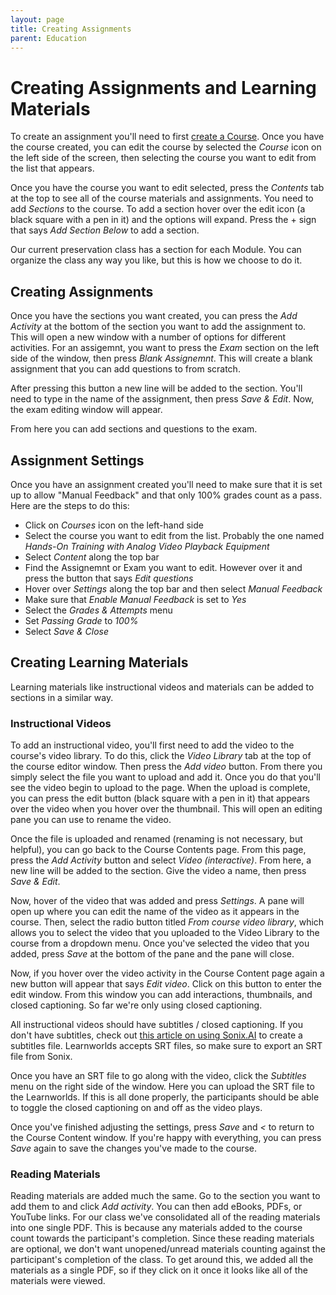 ```yaml
---
layout: page
title: Creating Assignments
parent: Education
---
```


# Creating Assignments and Learning Materials

To create an assignment you'll need to first [create a Course](https://bavc.github.io/bavc-resources/docs/Education/createcourse.html). Once you have the course created, you can edit the course by selected the _Course_ icon on the left side of the screen, then selecting the course you want to edit from the list that appears.

Once you have the course you want to edit selected, press the _Contents_ tab at the top to see all of the course materials and assignments. You need to add _Sections_ to the course. To add a section hover over the edit icon (a black square with a pen in it) and the options will expand. Press the + sign that says _Add Section Below_ to add a section.

Our current preservation class has a section for each Module. You can organize the class any way you like, but this is how we choose to do it.

## Creating Assignments

Once you have the sections you want created, you can press the _Add Activity_ at the bottom of the section you want to add the assignment to. This will open a new window with a number of options for different activities. For an assigemnt, you want to press the _Exam_ section on the left side of the window, then press _Blank Assignemnt_. This will create a blank assignment that you can add questions to from scratch.

After pressing this button a new line will be added to the section. You'll need to type in the name of the assignment, then press _Save & Edit_. Now, the exam editing window will appear.

From here you can add sections and questions to the exam.

## Assignment Settings

Once you have an assignment created you'll need to make sure that it is set up to allow "Manual Feedback" and that only 100% grades count as a pass. Here are the steps to do this:

* Click on _Courses_ icon on the left-hand side
* Select the course you want to edit from the list. Probably the one named _Hands-On Training with Analog Video Playback Equipment_
* Select _Content_ along the top bar
* Find the Assignemnt or Exam you want to edit. However over it and press the button that says _Edit questions_
* Hover over _Settings_ along the top bar and then select _Manual Feedback_
* Make sure that _Enable Manual Feedback_ is set to _Yes_
* Select the _Grades & Attempts_ menu
* Set _Passing Grade_ to _100%_
* Select _Save & Close_

## Creating Learning Materials

Learning materials like instructional videos and materials can be added to sections in a similar way.

### Instructional Videos

To add an instructional video, you'll first need to add the video to the course's video library. To do this, click the _Video Library_ tab at the top of the course editor window. Then press the _Add video_ button. From there you simply select the file you want to upload and add it. Once you do that you'll see the video begin to upload to the page. When the upload is complete, you can press the edit button (black square with a pen in it) that appears over the video when you hover over the thumbnail. This will open an editing pane you can use to rename the video.

Once the file is uploaded and renamed (renaming is not necessary, but helpful), you can go back to the Course Contents page. From this page, press the _Add Activity_ button and select _Video (interactive)_. From here, a new line will be added to the section. Give the video a name, then press _Save & Edit_.

Now, hover of the video that was added and press _Settings_. A pane will open up where you can edit the name of the video as it appears in the course. Then, select the radio button titled _From course video library_, which allows you to select the video that you uploaded to the Video Library to the course from a dropdown menu. Once you've selected the video that you added, press _Save_ at the bottom of the pane and the pane will close.

Now, if you hover over the video activity in the Course Content page again a new button will appear that says _Edit video_. Click on this button to enter the edit window. From this window you can add interactions, thumbnails, and closed captioning. So far we're only using closed captioning.

All instructional videos should have subtitles / closed captioning. If you don't have subtitles, check out [this article on using Sonix.AI](https://bavc.github.io/bavc-resources/docs/Technical%20Documentation/creatingSubtitles.html) to create a subtitles file. Learnworlds accepts SRT files, so make sure to export an SRT file from Sonix.

Once you have an SRT file to go along with the video, click the _Subtitles_ menu on the right side of the window. Here you can upload the SRT file to the Learnworlds. If this is all done properly, the participants should be able to toggle the closed captioning on and off as the video plays.

Once you've finished adjusting the settings, press _Save_ and _<_ to return to the Course Content window. If you're happy with everything, you can press _Save_ again to save the changes you've made to the course.

### Reading Materials

Reading materials are added much the same. Go to the section you want to add them to and click _Add activity_. You can then add eBooks, PDFs, or YouTube links. For our class we've consolidated all of the reading materials into one single PDF. This is because any materials added to the course count towards the participant's completion. Since these reading materials are optional, we don't want unopened/unread materials counting against the participant's completion of the class. To get around this, we added all the materials as a single PDF, so if they click on it once it looks like all of the materials were viewed.
